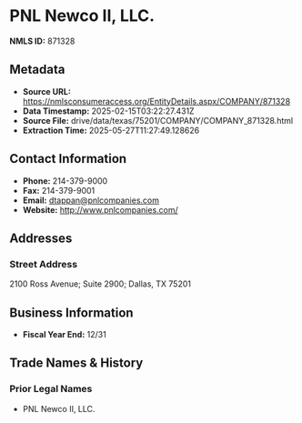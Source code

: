 # PNL Newco II, LLC.

**NMLS ID:** 871328

## Metadata
- **Source URL:** https://nmlsconsumeraccess.org/EntityDetails.aspx/COMPANY/871328
- **Data Timestamp:** 2025-02-15T03:22:27.431Z
- **Source File:** drive/data/texas/75201/COMPANY/COMPANY_871328.html
- **Extraction Time:** 2025-05-27T11:27:49.128626

## Contact Information
- **Phone:** 214-379-9000
- **Fax:** 214-379-9001
- **Email:** dtappan@pnlcompanies.com
- **Website:** http://www.pnlcompanies.com/

## Addresses
### Street Address
2100 Ross Avenue; Suite 2900; Dallas, TX 75201

## Business Information
- **Fiscal Year End:** 12/31

## Trade Names & History
### Prior Legal Names
- PNL Newco II, LLC.
